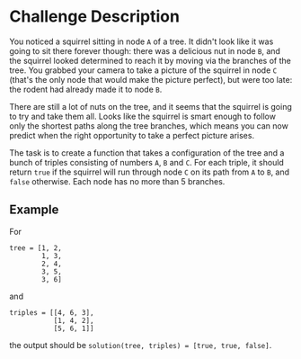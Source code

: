 # Challenge Description

You noticed a squirrel sitting in node `A` of a tree. It didn't look like it was going to sit there forever though: there was a delicious nut in node `B`, and the squirrel looked determined to reach it by moving via the branches of the tree. You grabbed your camera to take a picture of the squirrel in node `C` (that's the only node that would make the picture perfect), but were too late: the rodent had already made it to node `B`.

There are still a lot of nuts on the tree, and it seems that the squirrel is going to try and take them all. Looks like the squirrel is smart enough to follow only the shortest paths along the tree branches, which means you can now predict when the right opportunity to take a perfect picture arises. 

The task is to create a function that takes a configuration of the tree and a bunch of triples consisting of numbers `A`, `B` and `C`. For each triple, it should return `true` if the squirrel will run through node `C` on its path from `A` to `B`, and `false` otherwise. Each node has no more than 5 branches.

## Example

For

```
tree = [1, 2,
        1, 3,
        2, 4,
        3, 5,
        3, 6]
```
and

```
triples = [[4, 6, 3],
           [1, 4, 2],
           [5, 6, 1]]
```
the output should be `solution(tree, triples) = [true, true, false]`.
